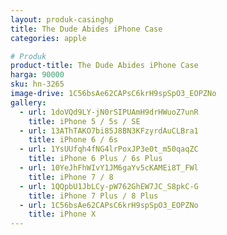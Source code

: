 ```yaml
---
layout: produk-casinghp
title: The Dude Abides iPhone Case
categories: apple

# Produk
product-title: The Dude Abides iPhone Case
harga: 90000
sku: hn-3265
image-drive: 1C56bsAe62CAPsC6krH9spSpO3_EOPZNo
gallery:
  - url: 1doVQd9LY-jN0rSIPUAmH9drHWuoZ7unR
    title: iPhone 5 / 5s / SE
  - url: 13AThTAKO7bi85J8BN3KFzyrdAuCLBra1
    title: iPhone 6 / 6s
  - url: 1YsUUfqh4fNG4lrPoxJP3e0t_m50qaqZC
    title: iPhone 6 Plus / 6s Plus
  - url: 10YeJhFhWIvY1JM6gaYv5cKAMEi8T_FWl
    title: iPhone 7 / 8
  - url: 1QQpbU1JbLCy-pW762GhEW7JC_S8pkC-G
    title: iPhone 7 Plus / 8 Plus
  - url: 1C56bsAe62CAPsC6krH9spSpO3_EOPZNo
    title: iPhone X
---
```

